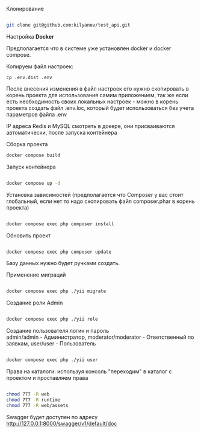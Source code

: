 Клонирование
```bash

git clone git@github.com:kilyanov/test_api.git
```
Настройка **Docker**

Предполагается что в системе уже установлен docker и docker compose.

Копируем файл настроек:

```
cp .env.dist .env
```
После внесения изменения в файл настроек его нужно скопировать в корень проекта для использования самим приложением,
так же если есть необходимость своих локальных настроек - можно в корень проекта создать файл .env.loc, который будет
использоваться без учета параметров файла .env

IP адреса Redis и MySQL смотреть в докере, они присваиваются автоматически, после запуска контейнера

Сборка проекта

```bash
docker compose build
```

Запуск контейнера

```bash

docker compose up -d  

```
Установка зависимостей (предполагается что Composer у вас стоит глобальный, если нет то надо скопировать файл composer.phar в корень проекта)

```bash

docker compose exec php composer install
```
Обновить проект
```bash

docker compose exec php composer update
```
Базу данных нужно будет ручками создать.

Применение миграций
```bash

docker compose exec php ./yii migrate
```

Создание роли Admin
```bash

docker compose exec php ./yii role
```

Создание пользователя логин и пароль  
admin/admin - Администратор, 
moderator/moderator - Ответственный по заявкам, 
user/user - Пользователь
```bash

docker compose exec php ./yii user
```

Права на каталоги:
используя консоль "переходим" в каталог с проектом и проставляем права

```bash

chmod 777 -R web
chmod 777 -R runtime
chmod 777 -R web/assets
```
Swagger будет доступен по адресу http://127.0.0.1:8000/swagger/v1/default/doc